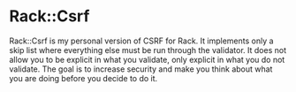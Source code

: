 # Rack::Csrf

Rack::Csrf is my personal version of CSRF for Rack.  It implements only a skip list where everything else must be run through the validator.  It does not allow you to be explicit in what you validate, only explicit in what you do not validate.  The goal is to increase security and make you think about what you are doing before you decide to do it.
